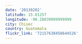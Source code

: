 ```yaml
---
date: '20130202'
latitude: 15.81257
longitude: -90.28839099999999
city: Chisec
country: Guatemala
flickr_link: '72157638458644526'
---
```

